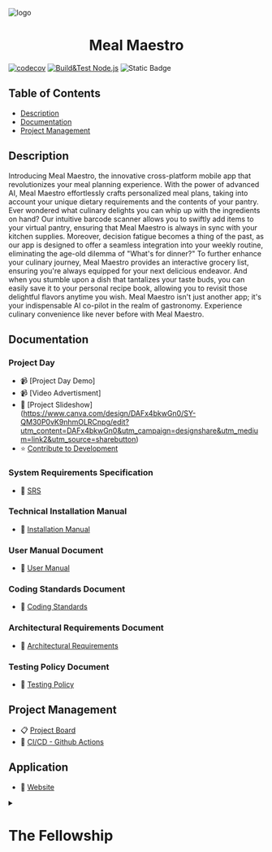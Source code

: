 ![logo](https://github.com/COS301-SE-2023/Meal-Maestro/assets/78735770/6e4484b6-7167-4afb-a941-78e902ac6f6f)
<h1 align="center"> Meal Maestro </h1>

[![codecov](https://codecov.io/gh/COS301-SE-2023/Meal-Maestro/branch/development/graph/badge.svg?token=TUYXXQO1FK)](https://codecov.io/gh/COS301-SE-2023/Meal-Maestro)
[![Build&Test Node.js](https://github.com/COS301-SE-2023/Meal-Maestro/actions/workflows/buildAndTest.yml/badge.svg)](https://github.com/COS301-SE-2023/Meal-Maestro/actions/workflows/buildAndTest.yml)
![Static Badge](https://img.shields.io/badge/Red_Bull-Consumed-green)


## Table of Contents
- [Description](#description)
- [Documentation](#documentation)
- [Project Management](#project-management)

## Description

Introducing Meal Maestro, the innovative cross-platform mobile app that revolutionizes your meal planning experience. With the power of advanced AI, Meal Maestro effortlessly crafts personalized meal plans, taking into account your unique dietary requirements and the contents of your pantry. Ever wondered what culinary delights you can whip up with the ingredients on hand? Our intuitive barcode scanner allows you to swiftly add items to your virtual pantry, ensuring that Meal Maestro is always in sync with your kitchen supplies. Moreover, decision fatigue becomes a thing of the past, as our app is designed to offer a seamless integration into your weekly routine, eliminating the age-old dilemma of "What's for dinner?" To further enhance your culinary journey, Meal Maestro provides an interactive grocery list, ensuring you're always equipped for your next delicious endeavor. And when you stumble upon a dish that tantalizes your taste buds, you can easily save it to your personal recipe book, allowing you to revisit those delightful flavors anytime you wish. 
Meal Maestro isn't just another app; it's your indispensable AI co-pilot in the realm of gastronomy. Experience culinary convenience like never before with Meal Maestro.

## Documentation

### Project Day
- 📹 [Project Day Demo]
- 📹 [Video Advertisment]
- 📰 [Project Slideshow] (https://www.canva.com/design/DAFx4bkwGn0/SY-QM30P0vK9nhmOLRCnpg/edit?utm_content=DAFx4bkwGn0&utm_campaign=designshare&utm_medium=link2&utm_source=sharebutton)
- ⭐ [Contribute to Development](https://github.com/COS301-SE-2023/Meal-Maestro/blob/main/CONTRIBUTING.md)

### System Requirements Specification

- 📃 [SRS](https://docs.google.com/document/d/1yGrgTx9R4Mbimq7Fw-Z8slDKLCbLXii9hXrB4D8_clo/edit?usp=sharing)

### Technical Installation Manual

- 📖 [Installation Manual](https://docs.google.com/document/d/1q1G-NUT9rfDd2zlWS7SYJnYXWICxeHy6H322RTaM3Cg/edit?usp=sharing)

### User Manual Document

- 📃 [User Manual](https://docs.google.com/document/d/1xZFJfWNjgjoHvn9U5X1B9AnxyEgnXRfwtreeCtud2fU/edit?usp=sharing)

### Coding Standards Document

- 📃 [Coding Standards](https://docs.google.com/document/d/1kVnGl-BvSUdD4N9ta2LY5jSKuwUI7dawDJ8sjJxuMZc/edit?usp=sharing)

### Architectural Requirements Document

- 📃 [Architectural Requirements](https://docs.google.com/document/d/1GADUq8VWsgqLFTfSPIBHwsFnrli8AbZGp7uwuRqVZu8/edit?usp=sharing)

### Testing Policy Document

- 📃 [Testing Policy](https://docs.google.com/document/d/1eaa4MtHBVeKBffLzrD89ICBI439uYvGGv204FIzZsOk/edit?usp=sharing)

## Project Management

- 📋 [Project Board](https://github.com/COS301-SE-2023/Meal-Maestro/projects)
- 🤖 [CI/CD - Github Actions](https://github.com/COS301-SE-2023/Meal-Maestro/actions)

## Application

- 📱 [Website](http://skulderlock.co.za)


<details>
  <summary><h1>The Fellowship</h1></summary>

  | Member | Links | Profile |
  | :-: |-|-|
  | Theo le Roux <br> u04525087 | [![image](https://img.shields.io/badge/LinkedIn-0077B5?style=for-the-badge&logo=linkedin&logoColor=white "LinkedIn Profile")](https://www.linkedin.com/in/theodor-le-roux-123a4a274) <br> [![image](https://img.shields.io/badge/GitHub-100000?style=for-the-badge&logo=github&logoColor=white "Github Profile")](https://github.com/theodorleroux) | Theo has some industry experience in contributing to large projects, with a background in product design and a primary focus on backend coding. He recently took on the role of DevOps in a mini project, which will significantly contribute to managing workflow and ensuring continuous integration and delivery (CI/CD) in future endeavors.|
  | Ethan de Beer <br> u19042699 | [![image](https://img.shields.io/badge/LinkedIn-0077B5?style=for-the-badge&logo=linkedin&logoColor=white "LinkedIn Profile")](https://www.linkedin.com/in/ethan-de-beer-257403277) <br> [![image](https://img.shields.io/badge/GitHub-100000?style=for-the-badge&logo=github&logoColor=white "Github Profile")](https://github.com/SkulderLock) | Ethan is a proficient team player, adept at completing tasks swiftly and effectively. He has gained extensive experience working with multiple programming languages and designing both SQL and NoSQL databases. His expertise extends to building websites using vanilla JavaScript and the Angular framework, as well as developing web scrapers in Python. Moreover, Ethan harbors a keen interest in exploring AI and delving into its underlying technology. |
  | Franko Swanepoel <br> u20454661 | [![image](https://img.shields.io/badge/LinkedIn-0077B5?style=for-the-badge&logo=linkedin&logoColor=white "LinkedIn Profile")](https://www.linkedin.com/in/franko-swanepoel-1071b3277/) <br> [![image](https://img.shields.io/badge/GitHub-100000?style=for-the-badge&logo=github&logoColor=white "Github Profile")](https://github.com/Krygsmancode) | Franko is an intrigued and determined engineer who finds solutions to counter-intuitive problems. He has extensive experience in web development and programming, having developed his own webstore. Franko is proficient in a wide range of programming languages and technologies, including front-end frameworks and back-end services. In addition to his technical expertise, Franko has a keen interest in new and emerging technologies, including artificial intelligence. |
  | Wian du Toit <br> u21433748 | [![image](https://img.shields.io/badge/LinkedIn-0077B5?style=for-the-badge&logo=linkedin&logoColor=white "LinkedIn Profile")](https://www.linkedin.com/in/wian-du-toit-995238271) <br> [![image](https://img.shields.io/badge/GitHub-100000?style=for-the-badge&logo=github&logoColor=white "Github Profile")](https://github.com/gryffindor-coder) | Wian is a versatile and creative problem solver, able to effectively contribute to a wide range of tasks. With a solid background in coding since high school, he has experience working with languages such as Java, C++, and JavaScript. Wian is particularly motivated by AI and its future potential. Despite some shortcomings, like procrastination and occasionally focusing on trivial aspects, he addresses these issues through efficient planning, scheduling, and maintaining a clear goal plan. |
  | Amicke Croucamp <br> u20532009 | [![image](https://img.shields.io/badge/LinkedIn-0077B5?style=for-the-badge&logo=linkedin&logoColor=white "LinkedIn Profile")](https://www.linkedin.com/in/amicke-croucamp-3ab400277/) <br> [![image](https://img.shields.io/badge/GitHub-100000?style=for-the-badge&logo=github&logoColor=white "Github Profile")](https://github.com/AmickeC) | Amicke has been actively involved in project designing and web development. Over time, she has gained valuable experience in various aspects of software development. Recently, Amicke took on the major role of UI engineering for the mini-project and a minor role of integration engineering. While Amicke has experience in backend development, she prefers to focus mainly on frontend development, where she finds her passion and interest. She is especially intrigued by web development and can easily spend hours working on it, always looking for new challenges to improve her skills. |
  
  
</details>
<!-- ![Upl<svg id="eCqrQLbSgKi1" xmlns="http://www.w3.org/2000/svg" xmlns:xlink="http://www.w3.org/1999/xlink" viewBox="0 0 600 600" shape-rendering="geometricPrecision" text-rendering="geometricPrecision"><g transform="matrix(.803454 0 0 0.803454 58.963726 192.883044)"><rect width="314.408141" height="314.408141" rx="0" ry="0" transform="matrix(.853774-.60441 0.831789 0.582425 35.022734 217.435748)" fill="#f36f4b" stroke-width="0"/><path d="M296.5439,400.55484L44.20088,223.86235L296.65392,393.33747L520.9945,241.66015L296.5439,400.55484Z" fill="#fd815f" stroke-width="0"/><rect width="313.462622" height="51.444809" rx="0" ry="0" transform="matrix(.834873 0.584585 0 1.220775 35.070402 217.220789)" fill="#d65533" stroke="#e15f3b"/><path d="M-0.027883,-1.1901L321.368389,0.486548l-.008943,51.482881L-0.047342,50.820961L-0.027883,-1.1901Z" transform="matrix(-.834636 0.584419 0 1.220775 564.937597 212.012819)" fill="#e15f3b" stroke="#e15f3b"/></g><g transform="matrix(.803454 0 0 0.803454 58.963818 92.883044)"><rect width="314.408141" height="314.408141" rx="0" ry="0" transform="matrix(.853774-.60441 0.831789 0.582425 35.022734 217.435748)" fill="#53bb63" stroke-width="0"/><path d="M296.5439,400.55484L44.20088,223.86235L296.65392,393.33747L520.9945,241.66015L296.5439,400.55484Z" fill="#68d379" stroke-width="0"/><rect width="313.462622" height="51.444809" rx="0" ry="0" transform="matrix(.834873 0.584585 0 1.220775 35.070402 217.220789)" fill="#309e40" stroke-width="0"/><path d="M-0.027883,-1.1901L321.368389,0.486548l-.008943,51.482881L-0.047342,50.820961L-0.027883,-1.1901Z" transform="matrix(-.834636 0.584419 0 1.220775 564.937597 212.012819)" fill="#45ae55" stroke-width="0"/></g><g transform="matrix(.803454 0 0 0.803454 59.002116-7.116956)"><rect width="314.408141" height="314.408141" rx="0" ry="0" transform="matrix(.853774-.60441 0.831789 0.582425 35.022734 217.435748)" fill="#fcbd67" stroke-width="0"/><path d="M296.5439,400.55484L44.20088,223.86235L296.65392,393.33747L520.9945,241.66015L296.5439,400.55484Z" fill="#ffcf91" stroke-width="0"/><rect width="313.462622" height="51.444809" rx="0" ry="0" transform="matrix(.834873 0.584585 0 1.220775 35.070402 217.220789)" fill="#e88b1b" stroke="#e88b1b"/><path d="M-0.027883,-1.1901L321.368389,0.486548l-.008943,51.482881L-0.047342,50.820961L-0.027883,-1.1901Z" transform="matrix(-.834636 0.584419 0 1.220775 564.937597 212.012819)" fill="#f7941e" stroke="#f7941e"/></g><g transform="translate(.000001 0.000001)"><rect width="16.980809" height="16.980809" rx="4" ry="4" transform="matrix(.938997-.461003 0.728626 0.707245 163.69309 171.205565)" fill="#ffedd4" stroke-width="0"/><rect width="16.980809" height="16.980809" rx="4" ry="4" transform="matrix(.853774-.60441 0.831789 0.582425 186.003234 125.164628)" fill="#ffedd4" stroke-width="0"/><rect width="16.980809" height="16.980809" rx="4" ry="4" transform="matrix(.853774-.60441 0.831789 0.582425 200.501 215.087924)" fill="#ffedd4" stroke-width="0"/><rect width="16.980809" height="16.980809" rx="4" ry="4" transform="matrix(.691402-.489462 0.667627 0.467477 223.744268 163.59287)" fill="#ffedd4" stroke-width="0"/><rect width="16.980809" height="16.980809" rx="4" ry="4" transform="matrix(.708247-.769823 0.935326 0.395293 264.056319 223.212855)" fill="#ffedd4" stroke-width="0"/><rect width="16.980809" height="16.980809" rx="4" ry="4" transform="matrix(.708247-.769823 0.935326 0.395293 387.818972 206.281384)" fill="#ffedd4" stroke-width="0"/><rect width="16.980809" height="16.980809" rx="4" ry="4" transform="matrix(.853774-.60441 0.831789 0.582425 288.042444 180.196624)" fill="#ffedd4" stroke-width="0"/><rect width="16.980809" height="16.980809" rx="4" ry="4" transform="matrix(.853774-.60441 0.831789 0.582425 319.116198 104.40803)" fill="#ffedd4" stroke-width="0"/><rect width="16.980809" height="16.980809" rx="4" ry="4" transform="matrix(.634067-.448873 0.61774 0.432546 372.166922 167.795937)" fill="#ffedd4" stroke-width="0"/><rect width="16.980809" height="16.980809" rx="4" ry="4" transform="matrix(.853774-.60441 0.831789 0.582425 274.192922 267.769325)" fill="#ffedd4" stroke-width="0"/><rect width="16.980809" height="16.980809" rx="4" ry="4" transform="matrix(.641784-.454336 0.591314 0.414042 280.949326 73.500953)" fill="#ffedd4" stroke-width="0"/><rect width="16.980809" height="16.980809" rx="4" ry="4" transform="matrix(.853774-.60441 0.831789 0.582425 329.352641 152.947282)" fill="#ffedd4" stroke-width="0"/><rect width="16.980809" height="16.980809" rx="4" ry="4" transform="matrix(.853774-.60441 0.831789 0.582425 428.555805 164.992508)" fill="#ffedd4" stroke-width="0"/><rect width="16.980809" height="16.980809" rx="4" ry="4" transform="matrix(.61061-.432268 0.594887 0.416544 334.400922 238.342971)" fill="#ffedd4" stroke-width="0"/><rect width="16.980809" height="16.980809" rx="4" ry="4" transform="matrix(.708247-.769823 0.935326 0.395293 369.311723 109.505673)" fill="#ffedd4" stroke-width="0"/><rect width="16.980809" height="16.980809" rx="4" ry="4" transform="matrix(.890221-.549316 0.793369 0.633765 252.443165 123.074087)" fill="#ffedd4" stroke-width="0"/></g><path d="M302.968372,5.358403L80.433229,162.6901v60.013122l26.924806,19.463715-26.276016,19.78811-.179102,59.638043l28.263196,21.388365-27.753949,20.115248v57.79951L298.09667,573.161001L519.364397,415.294498l.76387-58.054133q-29.281691-20.369872-29.027067-20.369872t29.536314-20.879118l.254623-60.85499-26.480833-18.587508L520.38289,218.72524l.254624-61.618861L302.968372,5.358403Z" fill="none" stroke="#d57531" stroke-width="5" stroke-linejoin="bevel"/><path d="" fill="none" stroke="#3f5787" stroke-width="1.2"/></svg>
oading logo.svg…]() -->
